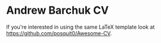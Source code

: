 Andrew Barchuk CV
================

If you're interested in using the same LaTeX template look at https://github.com/posquit0/Awesome-CV.
